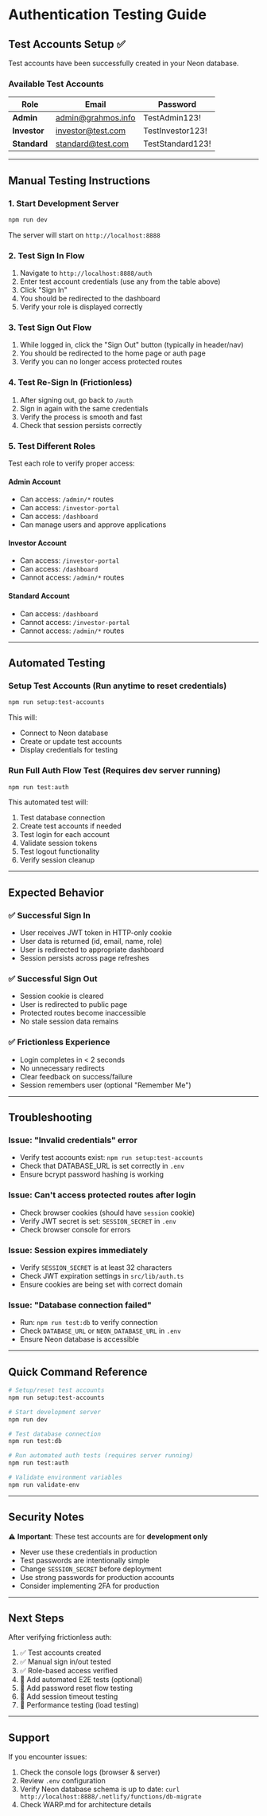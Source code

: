 # Authentication Testing Guide

## Test Accounts Setup ✅

Test accounts have been successfully created in your Neon database.

### Available Test Accounts

| Role | Email | Password |
|------|-------|----------|
| **Admin** | admin@grahmos.info | TestAdmin123! |
| **Investor** | investor@test.com | TestInvestor123! |
| **Standard** | standard@test.com | TestStandard123! |

---

## Manual Testing Instructions

### 1. Start Development Server

```bash
npm run dev
```

The server will start on `http://localhost:8888`

### 2. Test Sign In Flow

1. Navigate to `http://localhost:8888/auth`
2. Enter test account credentials (use any from the table above)
3. Click "Sign In"
4. You should be redirected to the dashboard
5. Verify your role is displayed correctly

### 3. Test Sign Out Flow

1. While logged in, click the "Sign Out" button (typically in header/nav)
2. You should be redirected to the home page or auth page
3. Verify you can no longer access protected routes

### 4. Test Re-Sign In (Frictionless)

1. After signing out, go back to `/auth`
2. Sign in again with the same credentials
3. Verify the process is smooth and fast
4. Check that session persists correctly

### 5. Test Different Roles

Test each role to verify proper access:

#### Admin Account
- Can access: `/admin/*` routes
- Can access: `/investor-portal`
- Can access: `/dashboard`
- Can manage users and approve applications

#### Investor Account  
- Can access: `/investor-portal`
- Can access: `/dashboard`
- Cannot access: `/admin/*` routes

#### Standard Account
- Can access: `/dashboard`
- Cannot access: `/investor-portal`
- Cannot access: `/admin/*` routes

---

## Automated Testing

### Setup Test Accounts (Run anytime to reset credentials)

```bash
npm run setup:test-accounts
```

This will:
- Connect to Neon database
- Create or update test accounts
- Display credentials for testing

### Run Full Auth Flow Test (Requires dev server running)

```bash
npm run test:auth
```

This automated test will:
1. Test database connection
2. Create test accounts if needed
3. Test login for each account
4. Validate session tokens
5. Test logout functionality
6. Verify session cleanup

---

## Expected Behavior

### ✅ Successful Sign In
- User receives JWT token in HTTP-only cookie
- User data is returned (id, email, name, role)
- User is redirected to appropriate dashboard
- Session persists across page refreshes

### ✅ Successful Sign Out
- Session cookie is cleared
- User is redirected to public page
- Protected routes become inaccessible
- No stale session data remains

### ✅ Frictionless Experience
- Login completes in < 2 seconds
- No unnecessary redirects
- Clear feedback on success/failure
- Session remembers user (optional "Remember Me")

---

## Troubleshooting

### Issue: "Invalid credentials" error
- Verify test accounts exist: `npm run setup:test-accounts`
- Check that DATABASE_URL is set correctly in `.env`
- Ensure bcrypt password hashing is working

### Issue: Can't access protected routes after login
- Check browser cookies (should have `session` cookie)
- Verify JWT secret is set: `SESSION_SECRET` in `.env`
- Check browser console for errors

### Issue: Session expires immediately
- Verify `SESSION_SECRET` is at least 32 characters
- Check JWT expiration settings in `src/lib/auth.ts`
- Ensure cookies are being set with correct domain

### Issue: "Database connection failed"
- Run: `npm run test:db` to verify connection
- Check `DATABASE_URL` or `NEON_DATABASE_URL` in `.env`
- Ensure Neon database is accessible

---

## Quick Command Reference

```bash
# Setup/reset test accounts
npm run setup:test-accounts

# Start development server
npm run dev

# Test database connection
npm run test:db

# Run automated auth tests (requires server running)
npm run test:auth

# Validate environment variables
npm run validate-env
```

---

## Security Notes

⚠️ **Important**: These test accounts are for **development only**

- Never use these credentials in production
- Test passwords are intentionally simple
- Change `SESSION_SECRET` before deployment
- Use strong passwords for production accounts
- Consider implementing 2FA for production

---

## Next Steps

After verifying frictionless auth:

1. ✅ Test accounts created
2. ✅ Manual sign in/out tested
3. ✅ Role-based access verified
4. 🔄 Add automated E2E tests (optional)
5. 🔄 Add password reset flow testing
6. 🔄 Add session timeout testing
7. 🔄 Performance testing (load testing)

---

## Support

If you encounter issues:

1. Check the console logs (browser & server)
2. Review `.env` configuration
3. Verify Neon database schema is up to date: `curl http://localhost:8888/.netlify/functions/db-migrate`
4. Check WARP.md for architecture details
